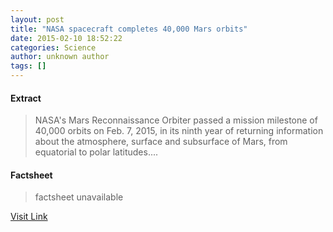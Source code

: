 ```yaml
---
layout: post
title: "NASA spacecraft completes 40,000 Mars orbits"
date: 2015-02-10 18:52:22
categories: Science
author: unknown author
tags: []
---
```



#### Extract
>NASA's Mars Reconnaissance Orbiter passed a mission milestone of 40,000 orbits on Feb. 7, 2015, in its ninth year of returning information about the atmosphere, surface and subsurface of Mars, from equatorial to polar latitudes....

#### Factsheet
>factsheet unavailable

[Visit Link](http://feeds.sciencedaily.com/~r/sciencedaily/~3/CQpoWBF7158/150210135222.htm)


